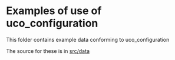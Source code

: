 # Examples of use of uco_configuration

This folder contains example data conforming to uco_configuration

The source for these is in [src/data](../src/data/examples)